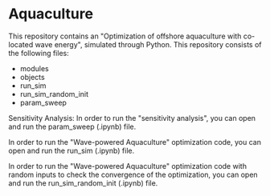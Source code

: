 # Aquaculture
This repository contains an "Optimization of offshore aquaculture with co-located wave energy", simulated through Python.
This repository consists of the following files:
- modules
- objects
- run_sim
- run_sim_random_init
- param_sweep

Sensitivity Analysis: In order to run the "sensitivity analysis", you can open and run the param_sweep (.ipynb) file.

In order to run the "Wave-powered Aquaculture" optimization code, you can open and run the run_sim (.ipynb) file.

In order to run the "Wave-powered Aquaculture" optimization code with random inputs to check the convergence of the optimization, you can open and run the run_sim_random_init (.ipynb) file.
